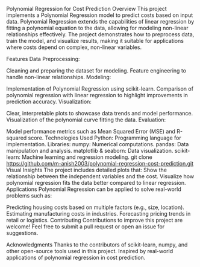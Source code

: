 Polynomial Regression for Cost Prediction
Overview
This project implements a Polynomial Regression model to predict costs based on input data. Polynomial Regression extends the capabilities of linear regression by fitting a polynomial equation to the data, allowing for modeling non-linear relationships effectively. The project demonstrates how to preprocess data, train the model, and visualize results, making it suitable for applications where costs depend on complex, non-linear variables.

Features
Data Preprocessing:

Cleaning and preparing the dataset for modeling.
Feature engineering to handle non-linear relationships.
Modeling:

Implementation of Polynomial Regression using scikit-learn.
Comparison of polynomial regression with linear regression to highlight improvements in prediction accuracy.
Visualization:

Clear, interpretable plots to showcase data trends and model performance.
Visualization of the polynomial curve fitting the data.
Evaluation:

Model performance metrics such as Mean Squared Error (MSE) and R-squared score.
Technologies Used
Python: Programming language for implementation.
Libraries:
numpy: Numerical computations.
pandas: Data manipulation and analysis.
matplotlib & seaborn: Data visualization.
scikit-learn: Machine learning and regression modeling.
git clone https://github.com/m-anish2003/polynomial-regression-cost-prediction.git
Visual Insights
The project includes detailed plots that:
Show the relationship between the independent variables and the cost.
Visualize how polynomial regression fits the data better compared to linear regression.
Applications
Polynomial Regression can be applied to solve real-world problems such as:

Predicting housing costs based on multiple factors (e.g., size, location).
Estimating manufacturing costs in industries.
Forecasting pricing trends in retail or logistics.
Contributing
Contributions to improve this project are welcome! Feel free to submit a pull request or open an issue for suggestions.



Acknowledgments
Thanks to the contributors of scikit-learn, numpy, and other open-source tools used in this project.
Inspired by real-world applications of polynomial regression in cost prediction.
